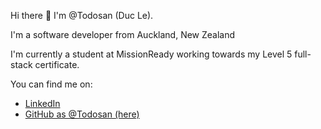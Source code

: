 Hi there 👋 I'm @Todosan (Duc Le).

I'm a software developer from Auckland, New Zealand

I'm currently a student at MissionReady working towards my Level 5 full-stack certificate.

You can find me on:

- [LinkedIn](https://www.linkedin.com/in/duc-an-le-670374348/) 
- [GitHub as @Todosan (here)](http://github.com/todosan)
<!--
**Todosan/Todosan** is a ✨ _special_ ✨ repository because its `README.md` (this file) appears on your GitHub profile.

Here are some ideas to get you started:

- 🔭 I’m currently working on ...
- 🌱 I’m currently learning ...
- 👯 I’m looking to collaborate on ...
- 🤔 I’m looking for help with ...
- 💬 Ask me about ...
- 📫 How to reach me: ...
- 😄 Pronouns: ...
- ⚡ Fun fact: ...
-->
